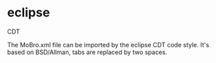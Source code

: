 # eclipse
CDT

The MoBro.xml file can be imported by the eclipse CDT code style. It's based on BSD/Allman, tabs are replaced by two spaces.
